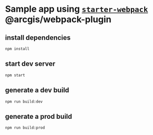 # Sample app using [`starter-webpack`](https://github.com/dvbouali/starter-webpack) @arcgis/webpack-plugin



## install dependencies
```
npm install
```

## start dev server
```
npm start
```


## generate a dev build 
```
npm run build:dev
```

## generate a prod build 
```
npm run build:prod
```
